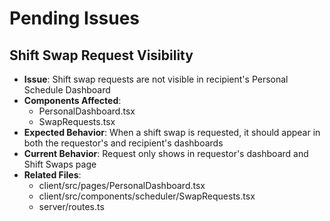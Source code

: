 
# Pending Issues

## Shift Swap Request Visibility
- **Issue**: Shift swap requests are not visible in recipient's Personal Schedule Dashboard
- **Components Affected**: 
  - PersonalDashboard.tsx
  - SwapRequests.tsx
- **Expected Behavior**: When a shift swap is requested, it should appear in both the requestor's and recipient's dashboards
- **Current Behavior**: Request only shows in requestor's dashboard and Shift Swaps page
- **Related Files**:
  - client/src/pages/PersonalDashboard.tsx
  - client/src/components/scheduler/SwapRequests.tsx
  - server/routes.ts
